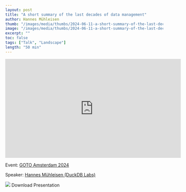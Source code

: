 ```yaml
---
layout: post
title: "A short summary of the last decades of data management"
author: Hannes Mühleisen
thumb: "/images/media/thumbs/2024-06-11-a-short-summary-of-the-last-decades-of-data-management.png"
image: "/images/media/thumbs/2024-06-11-a-short-summary-of-the-last-decades-of-data-management.png"
excerpt: ""
toc: false
tags: ["Talk", "Landscape"]
length: "50 min"
---
```


<div class="video-container">
<iframe width="560" height="315" src="https://www.youtube-nocookie.com/embed/-wCzn9gKoUk?si=7nUCLymvtVwG51nc" title="YouTube video player" frameborder="0" allow="accelerometer; autoplay; clipboard-write; encrypted-media; gyroscope; picture-in-picture; web-share" referrerpolicy="strict-origin-when-cross-origin" allowfullscreen></iframe>
</div>

Event: [GOTO Amsterdam 2024](https://gotoams.nl/2024/)

Speaker: [Hannes Mühleisen (DuckDB Labs)](https://hannes.muehleisen.org/)

<div class="box-link-wrapper">
	<div class="box-link full-width">
		<a href="https://blobs.duckdb.org/slides/goto-amsterdam-2024-hannes-muehleisen-short-history-keynote.pdf"></a>
		<span class="symbol"><img src="{% link images/icons/doc.svg %}"></span>
		<span>Download Presentation</span>
		<span class="chevron"></span>
	</div>
</div>
